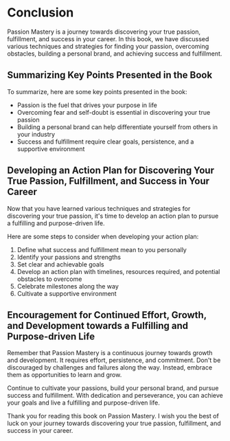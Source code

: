 # Conclusion

Passion Mastery is a journey towards discovering your true passion, fulfillment, and success in your career. In this book, we have discussed various techniques and strategies for finding your passion, overcoming obstacles, building a personal brand, and achieving success and fulfillment.

Summarizing Key Points Presented in the Book
--------------------------------------------

To summarize, here are some key points presented in the book:

* Passion is the fuel that drives your purpose in life
* Overcoming fear and self-doubt is essential in discovering your true passion
* Building a personal brand can help differentiate yourself from others in your industry
* Success and fulfillment require clear goals, persistence, and a supportive environment

Developing an Action Plan for Discovering Your True Passion, Fulfillment, and Success in Your Career
----------------------------------------------------------------------------------------------------

Now that you have learned various techniques and strategies for discovering your true passion, it's time to develop an action plan to pursue a fulfilling and purpose-driven life.

Here are some steps to consider when developing your action plan:

1. Define what success and fulfillment mean to you personally
2. Identify your passions and strengths
3. Set clear and achievable goals
4. Develop an action plan with timelines, resources required, and potential obstacles to overcome
5. Celebrate milestones along the way
6. Cultivate a supportive environment

Encouragement for Continued Effort, Growth, and Development towards a Fulfilling and Purpose-driven Life
--------------------------------------------------------------------------------------------------------

Remember that Passion Mastery is a continuous journey towards growth and development. It requires effort, persistence, and commitment. Don't be discouraged by challenges and failures along the way. Instead, embrace them as opportunities to learn and grow.

Continue to cultivate your passions, build your personal brand, and pursue success and fulfillment. With dedication and perseverance, you can achieve your goals and live a fulfilling and purpose-driven life.

Thank you for reading this book on Passion Mastery. I wish you the best of luck on your journey towards discovering your true passion, fulfillment, and success in your career.